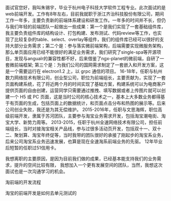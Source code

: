 面试官您好，我叫朱锡宇，毕业于杭州电子科技大学软件工程专业。此次面试的是web前端开发。工作有8年左右，目前我就职于浙江齐治科技股份有限公司，期间工作一年多，主要负责新的前端体系建设和研发工作。一年多的时间并不长，但仍与我们年轻的前端团队一起做出一些成果：第一个是我们实现了一套基础组件库，我主要负责组件库的结构设计、打包构建、发布测试、代码review等工作，也实现了比较复杂的table、select、overlay等组件，我们的组件库已经可以很好的支持大部分业务需求；第二个是：参与落实微前端架构，后端需要实现微服务架构，那么单页面应用已经不能很好的满足业务需求，我们研究了single-spa等开源项目，发现与angualr的兼容性都不好，后来借鉴了ngx-planet的微前端，自研了一套微前端框架; 第三个是：为我们公司的国网需求制定了一套嵌入和开发方案，这是一个需要运行在 electron1.2 上，以 grpc 通信的项目。
16-18年，任职与杭州数力网络技术有限公司，创业型公司，职位为前端组长，主要贡献为，实现了一套页面构建系统，花了将近两个月的时间实现了基础方案，构建系统可以为电商客户提供页面的自由创建，运营同学只需要通过推拽、填写数据或者上传图片就可以创建一个 H5 或 PC 页面，这是当时公司的核心技术之一，基本上大多数业务都得基于有页面的生成，包括页面上的数据统计，和页面点击分布和热图的展示等。后来公司创业失败，我还是为其无偿维护。
2015-2016年，任职与文思海辉，职位高级前端开发，隶属于苏河团队，主要参与淘宝业务需求开发，包括淘宝潮电街、淘宝大学、新势力周等。
2013-2015，任职于杭州全速网络技术有限公司，担任前端组长，当时对接淘宝相关产品线，参与过很多活动页开发，包括双十一、双十二、聚划算、淘宝年终促等，当时我带的团队很好的承接了刚起步的淘宝系业务，后来公司淘宝系业务迅速发展，也算是现在全速淘系前端业务的先驱。
12年毕业后短暂的任职过51信用卡。

我想离职的主要原因，是因为目前我们做的成果，已经基本能支持我们的业务需求，提升的空间比较有限，
我想加入一个更有发展空间的团队，当然，我想这次面试也是一次沟通学习的机会。


淘前端的开发流程

淘宝的前端开发是如何去单元测试的



